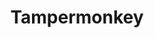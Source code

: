 ---
title: Tampermonkey
description: The world's most popular userscript manager
layout: project
browser:
  chrome: https://chrome.google.com/webstore/detail/tampermonkey/dhdgffkkebhmkfjojejmpbldmpobfkfo?hl=en
  firefox: https://addons.mozilla.org/en-US/firefox/addon/tampermonkey/
  edge: https://www.microsoft.com/store/apps/9NBLGGH5162S
  safari: https://safari-extensions.apple.com/details/?id=net.tampermonkey.safari-G3XV72R5TC
  opera: https://addons.opera.com/en/extensions/details/tampermonkey-beta/
  ios: https://safari-extensions.apple.com/details/?id=net.tampermonkey.safari-G3XV72R5TC
  android: https://play.google.com/store/apps/details?id=net.biniok.tampermonkey&hl=en_GB
---
